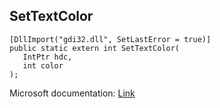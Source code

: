 ## SetTextColor

```
[DllImport("gdi32.dll", SetLastError = true)]
public static extern int SetTextColor(
   IntPtr hdc,
   int color
);
```

Microsoft documentation: [Link](https://docs.microsoft.com/en-us/windows/win32/api/wingdi/nf-wingdi-settextcolor)
